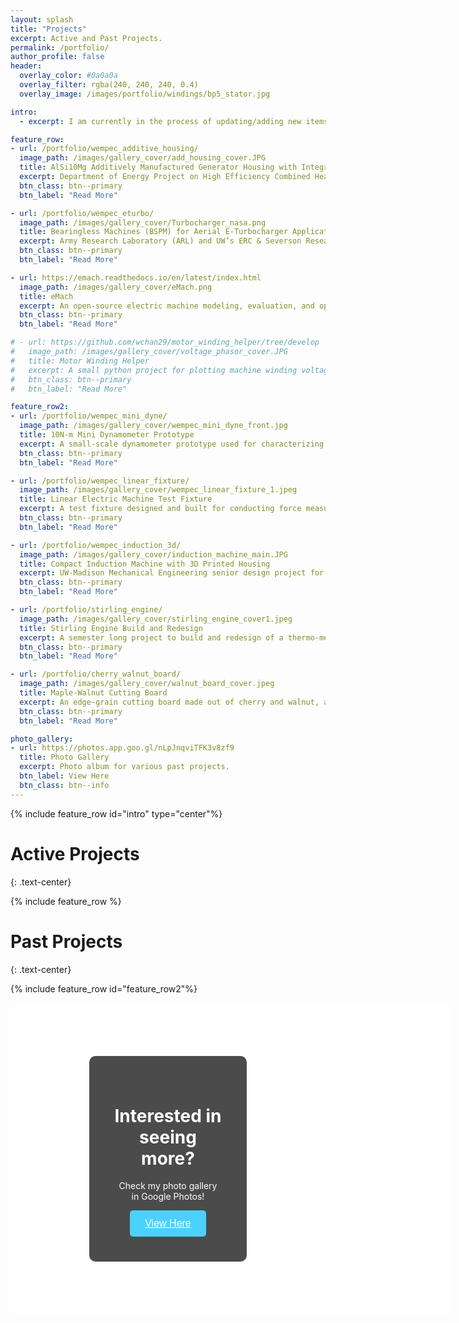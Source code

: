```yaml
---
layout: splash
title: "Projects"
excerpt: Active and Past Projects.
permalink: /portfolio/
author_profile: false
header: 
  overlay_color: #0a0a0a
  overlay_filter: rgba(240, 240, 240, 0.4)
  overlay_image: /images/portfolio/windings/bp5_stator.jpg

intro: 
  - excerpt: I am currently in the process of updating/adding new items to my portfolio, some pages here are not fully completed yet. I am hoping to have them done by the end of August.

feature_row:
- url: /portfolio/wempec_additive_housing/
  image_path: /images/gallery_cover/add_housing_cover.JPG
  title: AlSi10Mg Additively Manufactured Generator Housing with Integrated Cooling Channels
  excerpt: Department of Energy Project on High Efficiency Combined Heat and Power (CHP) Generation. 
  btn_class: btn--primary
  btn_label: "Read More"

- url: /portfolio/wempec_eturbo/
  image_path: /images/gallery_cover/Turbocharger_nasa.png
  title: Bearingless Machines (BSPM) for Aerial E-Turbocharger Application
  excerpt: Army Research Laboratory (ARL) and UW’s ERC & Severson Research Group to explore using bearingless motor technology to create a new generation of electric turbochargers for aerial vehicles.
  btn_class: btn--primary
  btn_label: "Read More"

- url: https://emach.readthedocs.io/en/latest/index.html
  image_path: /images/gallery_cover/eMach.png
  title: eMach
  excerpt: An open-source electric machine modeling, evaluation, and optimization framework developed in Python.
  btn_class: btn--primary
  btn_label: "Read More"

# - url: https://github.com/wchan29/motor_winding_helper/tree/develop
#   image_path: /images/gallery_cover/voltage_phasor_cover.JPG
#   title: Motor Winding Helper
#   excerpt: A small python project for plotting machine winding voltage phasor
#   btn_class: btn--primary
#   btn_label: "Read More"

feature_row2:
- url: /portfolio/wempec_mini_dyne/
  image_path: /images/gallery_cover/wempec_mini_dyne_front.jpg
  title: 10N-m Mini Dynamometer Prototype
  excerpt: A small-scale dynamometer prototype used for characterizing small form factor rotatry electric machines. Capable of torque measurement of up to 10Nm and speed of 3000RPM.
  btn_class: btn--primary
  btn_label: "Read More"

- url: /portfolio/wempec_linear_fixture/
  image_path: /images/gallery_cover/wempec_linear_fixture_1.jpeg
  title: Linear Electric Machine Test Fixture
  excerpt: A test fixture designed and built for conducting force measurement on a linear electric machine with a HAAS CNC TM-1 mill.
  btn_class: btn--primary
  btn_label: "Read More"

- url: /portfolio/wempec_induction_3d/
  image_path: /images/gallery_cover/induction_machine_main.JPG
  title: Compact Induction Machine with 3D Printed Housing
  excerpt: UW-Madison Mechanical Engineering senior design project for the Grainger Engineering Design Innovation Lab.
  btn_class: btn--primary
  btn_label: "Read More"

- url: /portfolio/stirling_engine/
  image_path: /images/gallery_cover/stirling_engine_cover1.jpeg
  title: Stirling Engine Build and Redesign
  excerpt: A semester long project to build and redesign of a thermo-mechanical device (Stirling Engine).
  btn_class: btn--primary
  btn_label: "Read More"

- url: /portfolio/cherry_walnut_board/
  image_path: /images/gallery_cover/walnut_board_cover.jpeg
  title: Maple-Walnut Cutting Board
  excerpt: An edge-grain cutting board made out of cherry and walnut, a graduation gift for a friend.
  btn_class: btn--primary
  btn_label: "Read More"

photo_gallery:
- url: https://photos.app.goo.gl/nLpJnqviTFK3v8zf9
  title: Photo Gallery
  excerpt: Photo album for various past projects.
  btn_label: View Here
  btn_class: btn--info
---
```


<style>
  #show_bg {
    background-image: linear-gradient(to bottom, rgba(255, 255, 255, 0.6), rgba(255, 255, 255, 0.6)),
    url('/images/gallery_cover/photo_gallery.png');
    width: 100%;
    height: 300px;
    background-size: cover;
    color: white;
    padding:100px
  }

  /* Container holding the image and the text */
  .container {
  position: relative;
  text-align: center;
  }

  /* Bottom right text */
  .text-block {
    position: absolute;
    top: 50%;
    left: 50%;
    background-color: black;
    opacity: 0.7;
    color: white;
    transform: translate(-50%, -50%);
    padding:40px;
    border-radius: 10px;
  }

  .container .btn {
  /* position: absolute;
  top: 50%;
  left: 50%;
  transform: translate(-50%, -50%);
  -ms-transform: translate(-50%, -50%); */
  background-color: #00BFFF;
  color: white;
  font-size: 16px;
  padding: 12px 24px;
  border: none;
  cursor: pointer;
  border-radius: 5px;
  }

  .container .btn:hover {
    background-color: #48D1CC;
  }

    
</style>

{% include feature_row id="intro" type="center"%}

# Active Projects
{: .text-center}
<br/>

{% include feature_row %}

# Past Projects
{: .text-center}
<br/>


{% include feature_row id="feature_row2"%}

<!-- {% include feature_row id="photo_gallery" type="center"%} -->

<div class="container">
  <div id='show_bg'>
    <div class="text-block">
      <h1 style="color: white;">Interested in seeing more?</h1>
      <p>Check my photo gallery in Google Photos!</p>
      <a href="https://photos.app.goo.gl/nLpJnqviTFK3v8zf9"><button class="btn"><u>View Here</u></button></a>
    </div>
  </div>
</div>

<br/>



